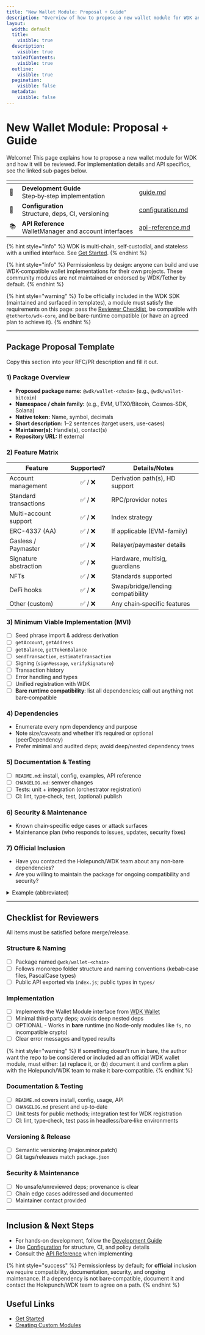 ```yaml
---
title: "New Wallet Module: Proposal + Guide"
description: "Overview of how to propose a new wallet module for WDK and how it will be reviewed"
layout:
  width: default
  title:
    visible: true
  description:
    visible: true
  tableOfContents:
    visible: true
  outline:
    visible: true
  pagination:
    visible: false
  metadata:
    visible: false
---
```


# New Wallet Module: Proposal + Guide

Welcome! This page explains how to propose a new wallet module for WDK and how it will be reviewed. For implementation details and API specifics, see the linked sub‑pages below.

<table data-card-size="small" data-view="cards">
  <thead>
    <tr><th></th><th></th><th data-hidden data-card-target data-type="content-ref"></th></tr>
  </thead>
  <tbody>
    <tr>
      <td>🧭</td>
      <td><strong>Development Guide</strong><br/>Step‑by‑step implementation</td>
      <td><a href="./guide.md">guide.md</a></td>
    </tr>
    <tr>
      <td>🧩</td>
      <td><strong>Configuration</strong><br/>Structure, deps, CI, versioning</td>
      <td><a href="./configuration.md">configuration.md</a></td>
    </tr>
    <tr>
      <td>📚</td>
      <td><strong>API Reference</strong><br/>WalletManager and account interfaces</td>
      <td><a href="./api-reference.md">api-reference.md</a></td>
    </tr>
  </tbody>
</table>

{% hint style="info" %}
WDK is multi‑chain, self‑custodial, and stateless with a unified interface. See [Get Started](../../get-started.md).
{% endhint %}

{% hint style="info" %}
Permissionless by design: anyone can build and use WDK‑compatible wallet implementations for their own projects. These community modules are not maintained or endorsed by WDK/Tether by default.
{% endhint %}

{% hint style="warning" %}
To be officially included in the WDK SDK (maintained and surfaced in templates), a module must satisfy the requirements on this page: pass the [Reviewer Checklist](#checklist-for-reviewers), be compatible with `@tetherto/wdk-core`, and be bare‑runtime compatible (or have an agreed plan to achieve it).
{% endhint %}

---

## Package Proposal Template

Copy this section into your RFC/PR description and fill it out.

### 1) Package Overview

- **Proposed package name:** `@wdk/wallet-<chain>` (e.g., `@wdk/wallet-bitcoin`)
- **Namespace / chain family:** (e.g., EVM, UTXO/Bitcoin, Cosmos-SDK, Solana)
- **Native token:** Name, symbol, decimals
- **Short description:** 1–2 sentences (target users, use-cases)
- **Maintainer(s):** Handle(s), contact(s)
- **Repository URL:** If external

### 2) Feature Matrix

| Feature | Supported? | Details/Notes |
|---|:--:|---|
| Account management | ✅ / ❌ | Derivation path(s), HD support |
| Standard transactions | ✅ / ❌ | RPC/provider notes |
| Multi-account support | ✅ / ❌ | Index strategy |
| ERC-4337 (AA) | ✅ / ❌ | If applicable (EVM-family) |
| Gasless / Paymaster | ✅ / ❌ | Relayer/paymaster details |
| Signature abstraction | ✅ / ❌ | Hardware, multisig, guardians |
| NFTs | ✅ / ❌ | Standards supported |
| DeFi hooks | ✅ / ❌ | Swap/bridge/lending compatibility |
| Other (custom) | ✅ / ❌ | Any chain‑specific features |

### 3) Minimum Viable Implementation (MVI)

- ☐ Seed phrase import & address derivation
- ☐ `getAccount`, `getAddress`
- ☐ `getBalance`, `getTokenBalance`
- ☐ `sendTransaction`, `estimateTransaction`
- ☐ Signing (`signMessage`, `verifySignature`)
- ☐ Transaction history
- ☐ Error handling and types
- ☐ Unified registration with WDK
- ☐ **Bare runtime compatibility**: list all dependencies; call out anything not bare‑compatible

### 4) Dependencies

- Enumerate every npm dependency and purpose
- Note size/caveats and whether it’s required or optional (peerDependency)
- Prefer minimal and audited deps; avoid deep/nested dependency trees

### 5) Documentation & Testing

- ☐ `README.md`: install, config, examples, API reference
- ☐ `CHANGELOG.md`: semver changes
- ☐ Tests: unit + integration (orchestrator registration)
- ☐ CI: lint, type‑check, test, (optional) publish

### 6) Security & Maintenance

- Known chain‑specific edge cases or attack surfaces
- Maintenance plan (who responds to issues, updates, security fixes)

### 7) Official Inclusion

- Have you contacted the Holepunch/WDK team about any non‑bare dependencies?
- Are you willing to maintain the package for ongoing compatibility and security?

<details>
<summary>Example (abbreviated)</summary>

- **Name:** `@wdk/wallet-niceevm`
- **Family:** EVM L2
- **Token:** NICE (18)
- **Features:** Standard tx, AA 4337, gasless via relayer, NFTs (721/1155)
- **Bare:** Uses ethers (ok); blocked by lib-X (needs bare polyfill) → contacted team
- **Docs/Tests/CI:** Included per template

</details>

---

## Checklist for Reviewers

All items must be satisfied before merge/release.

### Structure & Naming

- ☐ Package named `@wdk/wallet-<chain>`
- ☐ Follows monorepo folder structure and naming conventions (kebab‑case files, PascalCase types)
- ☐ Public API exported via `index.js`; public types in `types/`

### Implementation

- ☐ Implements the Wallet Module interface from [WDK Wallet](https://github.com/tetherto/wdk-wallet/)
- ☐ Minimal third‑party deps; avoids deep nested deps
- ☐ OPTIONAL - Works in **bare** runtime (no Node‑only modules like `fs`, no incompatible crypto)
- ☐ Clear error messages and typed results

{% hint style="warning" %}
If something doesn’t run in bare, the author want the repo to be considered or included ad an official WDK wallet module, must either: (a) replace it, or (b) document it and confirm a plan with the Holepunch/WDK team to make it bare‑compatible.
{% endhint %}

### Documentation & Testing

- ☐ `README.md` covers install, config, usage, API
- ☐ `CHANGELOG.md` present and up‑to‑date
- ☐ Unit tests for public methods; integration test for WDK registration
- ☐ CI: lint, type‑check, test pass in headless/bare‑like environments

### Versioning & Release

- ☐ Semantic versioning (major.minor.patch)
- ☐ Git tags/releases match `package.json`

### Security & Maintenance

- ☐ No unsafe/unreviewed deps; provenance is clear
- ☐ Chain edge cases addressed and documented
- ☐ Maintainer contact provided

---

## Inclusion & Next Steps

- For hands‑on development, follow the [Development Guide](./guide.md)
- Use [Configuration](./configuration.md) for structure, CI, and policy details
- Consult the [API Reference](./api-reference.md) when implementing

{% hint style="success" %}
Permissionless by default; for **official** inclusion we require compatibility, documentation, security, and ongoing maintenance. If a dependency is not bare‑compatible, document it and contact the Holepunch/WDK team to agree on a path.
{% endhint %}

## Useful Links

- [Get Started](../../get-started.md)
- [Creating Custom Modules](../../get-started.md#creating-custom-modules)
